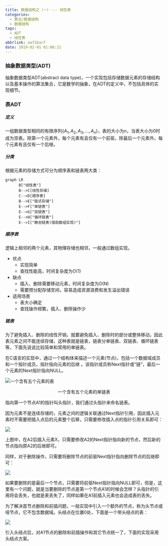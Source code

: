 ```yaml
---
title: 数据结构之（一）--- 线性表
categories:
  - 算法/数据结构
  - 数据结构
tags:
  - ADT
  - 线性表
abbrlink: aaf1bacf
date: 2019-02-01 01:06:21
---
```




### 抽象数据类型(ADT)

抽象数据类型ADT(abstract data type)，一个实现包括存储数据元素的存储结构以及基本操作的算法集合，它是数学的抽象，在ADT的定义中，不包括具体的实现细节。



### 表ADT

##### 定义

一组数据类型相同的有限序列{$A_1, A_2, A_3 ,..., A_n$}，表的大小为n，当表大小为0时成为空表。除第一个元素外，每个元素有且仅有一个前驱，除最后一个元素外，每个元素有且仅有一个后继。

##### 分类

根据元素的存储方式可分为顺序表和链表两大类：

```mermaid
graph LR
      B["线性表"]
      B-->C[线性存储]
      C-->D[顺序表]
      B-->E["链式存储"]
      E-->F["单链表"]
      E-->G["双链表"]
      E-->H["循环链表"]
      E-->I["静态链表(借助数组实现)"]
```





##### 顺序表

逻辑上相邻的两个元素，其物理存储也相邻，一般通过数组实现。

- 优点
  - 实现简单
  - 查找性能高，时间复杂度为O(1)
- 缺点
  - 插入、删除需要移动元素，时间复杂度为O(N)
  - 需要预分配存储空间，容易造成资源浪费和发生溢出错误
- 适用场景
  - 表大小确定
  - 查找操作频繁，插入、删除操作少



##### 链表

为了避免插入、删除的线性开销，就要避免插入、删除时的部分或整体移动，因此表元素之间不能连续存储，这种表就是链表，链表分单链表、双链表、循环链表等，下面先说说比较简单和常用的单链表。

在C语言的实现中，通过一个结构体来描述一个元素(节点)，包括一个数据域成员和一个指针成员，指针指向元素的后继 。该指针成员称Next指针或“链”，最后一个元素的Next指针指向NULL。

![一个含有五个元素的表](http://xuh.cn-etc.com/2019/02/01/1548952375826.png!md)

<center>一个含有五个元素的单链表</center>

指向第一个节点A1的指针叫头指针，我们通过头指针来命名链表。



因为元素不是连续存储的，元素之间的逻辑关联通过Next指针引用，因此插入元素时不需要把插入点后的元素整个后移，只需要修改插入点的指针引用关系即可：

![](http://xuh.cn-etc.com/2019/02/01/1548952810195.png!md)

上图中，在A2后插入元素X，只需要修改A2的Next指针指向新的节点，然后新的节点指向原A2的后继即可。

同样，对于删除操作，只需要将删除节点的前驱Next指针指向删除节点的后继即可：

![](http://xuh.cn-etc.com/2019/02/01/1548952940471.png!md)

如果要删除的是最后一个节点，只需要将前驱Next指针指向NULL即可，但是，这里有一个问题，就是当要删除的节点是第一个节点A1的时候会怎样？头指针的引用将会丢失，也就是表丢失了，同样如果在A1前插入元素也会造成表的丢失。

为了解决首节点删除和前插问题，一般实现中引入一个额外的节点，称为头节点或哑节点，它不包含数据域。头结点在位置0处，下面是一个带头结点的表：

![](http://xuh.cn-etc.com/2019/02/01/1548953800029.png!md)

引入头结点后，对A1节点的删除和前插操作和其它节点统一了，下面的实现采用头结点方案。